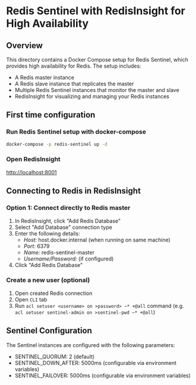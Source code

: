 # Redis Sentinel with RedisInsight for High Availability

## Overview

This directory contains a Docker Compose setup for Redis Sentinel, which provides high availability for Redis. The setup includes:

- A Redis master instance
- A Redis slave instance that replicates the master
- Multiple Redis Sentinel instances that monitor the master and slave
- RedisInsight for visualizing and managing your Redis instances

## First time configuration

### Run Redis Sentinel setup with docker-compose

```bash
docker-compose -p redis-sentinel up -d
```

### Open RedisInsight

[http://localhost:8001](http://localhost:8001)

## Connecting to Redis in RedisInsight

### Option 1: Connect directly to Redis master

1. In RedisInsight, click "Add Redis Database"
2. Select "Add Database" connection type
3. Enter the following details:
   - _Host:_ host.docker.internal (when running on same machine)
   - _Port:_ 6379
   - _Name:_ redis-sentinel-master
   - _Username/Password:_ (if configured)
4. Click "Add Redis Database"

### Create a new user (optional)

1. Open created Redis connection
2. Open `CLI` tab
3. Run `acl setuser <username> on >password> ~* +@all` command (e.g. `acl setuser sentinel-admin on >sentinel-pwd ~* +@all`)

## Sentinel Configuration

The Sentinel instances are configured with the following parameters:

- SENTINEL_QUORUM: 2 (default)
- SENTINEL_DOWN_AFTER: 5000ms (configurable via environment variables)
- SENTINEL_FAILOVER: 5000ms (configurable via environment variables)
